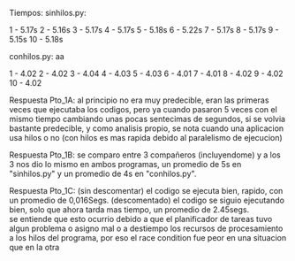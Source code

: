 Tiempos:
sinhilos.py:

1 - 5.17s
2 - 5.16s
3 - 5.17s
4 - 5.17s
5 - 5.18s
6 - 5.22s
7 - 5.17s
8 - 5.17s
9 - 5.15s
10 - 5.18s

conhilos.py:
aa

1 - 4.02
2 - 4.02
3 - 4.04
4 - 4.03
5 - 4.03
6 - 4.01
7 - 4.01
8 - 4.02
9 - 4.02
10 - 4.02

Respuesta Pto_1A:
al principio no era muy predecible, eran las primeras veces que ejecutaba los codigos, pero ya cuando pasaron 5 veces con el mismo tiempo cambiando unas pocas sentecimas de segundos, si se volvia bastante predecible, y como analisis propio, se nota cuando una aplicacion usa hilos o no (con hilos es mas rapida debido al paralelismo de ejecucion)

Respuesta Pto_1B:
se comparo entre 3 compañeros (incluyendome) y a los 3 nos dio lo mismo en ambos programas, un promedio de 5s en "sinhilos.py" y un promedio de 4s en "conhilos.py".

Respuesta Pto_1C:
(sin descomentar) el codigo se ejecuta bien, rapido, con un promedio de 0,016Segs.
(descomentado) el codigo se siguio ejecutando bien, solo que ahora tarda mas tiempo, un promedio de 2.45segs.	
se entiende que esto ocurrio debido a que el planificador de tareas tuvo algun problema o asigno mal o a destiempo los recursos de procesamiento a los hilos del programa, por eso el race condition fue peor en una situacion que en la otra
